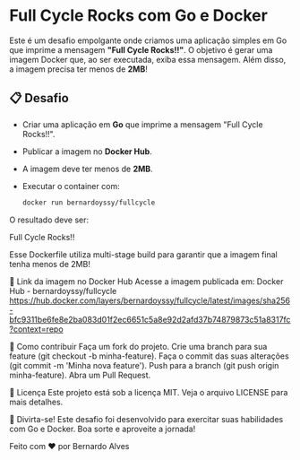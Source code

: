 # Full Cycle Rocks com Go e Docker

Este é um desafio empolgante onde criamos uma aplicação simples em Go que imprime a mensagem **"Full Cycle Rocks!!"**. O objetivo é gerar uma imagem Docker que, ao ser executada, exiba essa mensagem. Além disso, a imagem precisa ter menos de **2MB**!

## 📋 Desafio
- Criar uma aplicação em **Go** que imprime a mensagem "Full Cycle Rocks!!".
- Publicar a imagem no **Docker Hub**.
- A imagem deve ter menos de **2MB**.
- Executar o container com:
  
  ```bash
  docker run bernardoyssy/fullcycle
O resultado deve ser:

Full Cycle Rocks!!

Esse Dockerfile utiliza multi-stage build para garantir que a imagem final tenha menos de 2MB!

🔗 Link da imagem no Docker Hub
Acesse a imagem publicada em: Docker Hub - bernardoyssy/fullcycle
https://hub.docker.com/layers/bernardoyssy/fullcycle/latest/images/sha256-bfc9311be6fe8e2ba083d01f2ec6651c5a8e92d2afd37b74879873c51a8317fc?context=repo

🤝 Como contribuir
Faça um fork do projeto.
Crie uma branch para sua feature (git checkout -b minha-feature).
Faça o commit das suas alterações (git commit -m 'Minha nova feature').
Push para a branch (git push origin minha-feature).
Abra um Pull Request.

📜 Licença
Este projeto está sob a licença MIT. Veja o arquivo LICENSE para mais detalhes.

🎉 Divirta-se!
Este desafio foi desenvolvido para exercitar suas habilidades com Go e Docker. Boa sorte e aproveite a jornada!

Feito com ❤️ por Bernardo Alves
